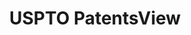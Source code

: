 ---
bigquery: https://console.cloud.google.com/bigquery?p=patents-public-data&d=patentsview&page=dataset
citation: Attribution should be given to PatentsView for use, distribution, or derivative
  works.
code: https://github.com/CSSIP-AIR/PatentsView-Code-Snippets/
contributors: USPTO
cost: None
description: 'PatentsView includes US patent data including raw data (summaries, applications,
  pregrant applications), disambugations of inventors and assignees, and inventor
  gender estimates.  Also foreign priority data, # of figures and sheets, and government
  interest statements.'
documentation: https://patentsview.org/query/builder-faqs
last_edit: 04/12/2022, 14:59:58
location: https://patentsview.org/
maintained_by: USPTO
record_creation_timestamp: 12/2/2020 17:20:46
schema_fields:
- _371_date
- ipc_class
- city
- f102_date
- sector_title
- name_last
- symbol_position
- sequence
- disamb_inventor_id_20191008
- number
- term_extension
- group
- subgroup_id
- disamb_inventor_id_20190312
- disamb_assignee_id_20200331
- disamb_inventor_id_20201229
- num_figures
- name
- latin_name
- lapse_of_patent
- county
- filename
- organization
- disamb_assignee_id_20191008
- state
- disamb_inventor_id_20180528
- disclaimer_date
- withdrawn
- subsection_id
- county_fips
- subclass_id
- date
- designation
- status
- term_grant
- disamb_inventor_id_20170307
- assignee_id
- num_claims
- lawyer_id
- disamb_assignee_id_20191231
- exemplary
- deceased
- kind
- classification_value
- disamb_assignee_id_20200929
- male
- section
- disamb_assignee_id_20181127
- title
- classification_data_source
- rule_47
- applicant_type
- level_three
- rel_id
- _102_date
- publication_number
- id
- disamb_inventor_id_20171226
- application_id
- inventor_id
- text
- length
- disamb_inventor_id_20181127
- fname
- disamb_inventor_id_20200331
- disamb_assignee_id_20200630
- level_two
- subgroup
- field_id
- classification_level
- f371_date
- latitude
- citation_id
- ipc_version_indicator
- subcategory_id
- rawassignee_id
- action_date
- contract_award_number
- classification_status
- relkind
- section_id
- disamb_inventor_id_20190820
- term_disclaimer
- disamb_inventor_id_20171003
- abstract
- disamb_assignee_id_20190820
- gi_statement
- state_fips
- dependent
- main_group
- num_sheets
- uuid
- disamb_inventor_id_20200929
- country_transformed
- doctype
- location_id
- country
- num
- disamb_inventor_id_20200630
- rawlocation_id
- male_flag
- patent_id
- role
- disamb_inventor_id_20191231
- attribution_status
- disamb_assignee_id_20190312
- field_title
- category
- rawinventor_id
- mainclass_id
- series_code
- latlong
- level_one
- longitude
- lname
- type
- name_first
- doc_type
- disamb_inventor_id_20170808
- reldocno
- group_id
- subclass
- category_id
- organization_id
- variety
shortname: patentsview
tags:
- disambiguation
- United States
- gender
terms_of_use: Creative Commons Attribution 4.0 International License.
timeframe: 1963-1999
title: USPTO PatentsView
uuid: cf1780b1-e265-4e49-8d1d-83b9cfe0fd9a
---